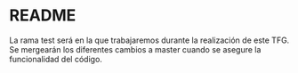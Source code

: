 # README

La rama test será en la que trabajaremos durante la realización de este TFG. Se mergearán los diferentes cambios a master cuando se asegure 
la funcionalidad del código.


